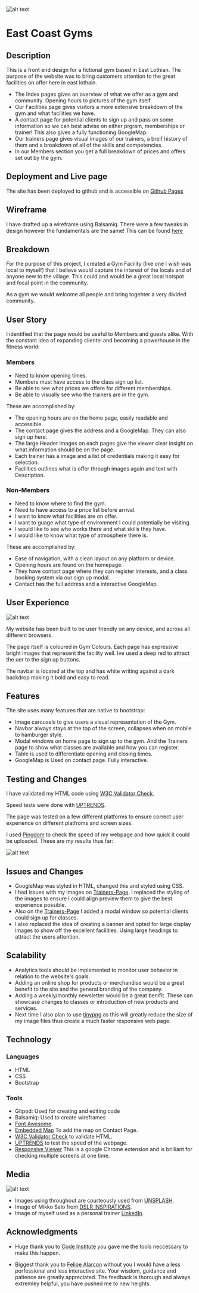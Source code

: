 ![alt text](https://alc232.github.io/MS1..2/images/gym-logo.png)
# East Coast Gyms 

## Description

This is a front end design for a fictional gym based in East Lothian. The purpose of the website was to bring customers attention to the great facilities on offer here in east lothain.
- The Index pages gives an overview of what we offer as a gym and community. Opening hours to pictures of the gym itself.
- Our Facilities page gives visitors a more extensive breakdown of the gym and what facilities we have. 
- A contact page for potential clients to sign up and pass on some information so we can best advise on either prgram, memberships or trainer! This also gives a fully functioning GoogleMap.
- Our trainers page gives visual images of our trainers, a breif history of them and a breakdown of all of the skills and competencies.
- In our Members section you get a full breakdown of prices and offers set out by the gym.

>

## Deployment and Live page

The site has been deployed to github and is accessible on [Github Pages](https://alc232.github.io/East-Coast_Gym/)
>
## Wireframe

I have drafted up a wireframe using Balsamiq. There were a few tweaks in design however the fundamentals are the same!
This can be found [here](https://github.com/alc232/MS1..2/blob/master/Wireframe/New-Project-1.pdf)
>

## Breakdown

For the purpose of this project, I created a Gym Facility (like one I wish was local to myself) that I believe would capture the interest of the locals and of anyone new to the village. This could and would be a great local hotspot and focal point in the community.

As a gym we would welcome all people and bring togehter a very divided community.
>
## User Story

I identified that the  page would be useful to Members and guests alike. With the constant idea of expanding clientel and becoming a powerhouse in the fitness world:

### Members

- Need to know opening times.
- Members must have access to the class sign up list.
- Be able to see what prices we offere for different memberships.
- Be able to visually see who the trainers are in the gym.

These are accomplished by: 

- The opening hours are on the home page, easily readable and accessible.
- The contact page gives the address and a GoogleMap. They can also sign up here.
- The large Header images on each pages give the viewer clear insight on what information should be on the page.
- Each trainer has a image and a list of credentials making it easy for selection.
- Facilities outlines what is offer through images again and text with Description.

### Non-Members

- Need to know where to find the gym.
- Need to have access to a price list before arrival.
- I want to know what facilities are on offer.
- I want to guage what type of environment I could potentially be visiting.
- I would like to see who works there and what skills they have. 
- I would like to know what type of atmosphere there is.

These are accomplished by: 

- Ease of navigation, with a clean layout on any platform or device.
- Opening hours are found on the homepage. 
- They have contact page where they can register interests, and a class booking system via our sign up modal.
- Contact has the full address and a interactive GoogleMap.
>

## User Experience

![alt text](https://alc232.github.io/MS1..2/images/my-responsive-image.jpg)

My website has been built to be user friendly on any device, and across all different browsers.

The page itself is coloured in Gym Colours. Each page has expressive bright images that represent the facility well. Ive used a deep red to attract the uer to the sign up buttons. 

The navbar is located at the top and has white writing against a dark backdrop making it bold and easy to read. 

>
## Features

The site uses many features that are native to bootstrap:

- Image carousels to give users a visual representation of the Gym.
- Navbar always stays at the top of the screen, collapses when on mobile to hamburger style.
- Modal windows on home page to sign up to the gym. And the Trainers page to show what classes are available and how you can register.
- Table is used to differentiate opening and closing times. 
- GoogleMap is Used on contact page. Fully interactive.
>
## Testing and Changes

I have validated my HTML code using [W3C Validator Check](https://validator.w3.org/.com).

Speed tests were done with [UPTRENDS](https://uptrends.com).

The page was tested on a few different platforms to ensure correct user experience on different platfroms and screen sizes.

I used [Pingdom](https://pingdom.com) to check the speed of my webpage and how quick it could be uploaded. These are my results thus far:

![alt text](https://github.com/alc232/MS1..2/blob/master/images/Speed-pingdom.jpg)

## Issues and Changes

- GoogleMap was styled in HTML, changed this and styled using CSS.
- I had issues with my images on [Trainers-Page](https://alc232.github.io/MS1..2/trainers.html). I replaced the styling of the images to ensure I could align preview them to give the best experience possible.
- Also on the [Trainers-Page](https://alc232.github.io/MS1..2/trainers.html) I added a modal window so potential clients could sign up for classes.
- I also replaced the idea of creating a banner and opted for large display images to show off the excellent facilities. Using large headings to attract the users attention.

## Scalability

- Analytics tools should be implemented to monitor user behavior in relation to the website's goals.
- Adding an online shop for products or merchandise would be a great benefit to the site and the general branding of the company.
- Adding a weekly/monthly newsletter would be a great benifit. These can showcase changes to classes or introduction of new products and services.
- Next time I also plan to use [tinypng](https://tinypng.com/) as this will greatly reduce the size of my image files thus create a much faster responsive web page.
>
## Technology

### Languages
- HTML
- CSS
- Bootstrap

### Tools
- Gitpod: Used for creating and editing code
- Balsamiq: Used to create wireframes
- [Font Awesome](https://fontawesome.com/).
- [Embedded Map](https://www.embed-map.com/) To add the map on Contact Page.
- [W3C Validator Check](https://validator.w3.org/.com) to validate HTML.
- [UPTRENDS](https://uptrends.com) to test the speed of the webpage.
- [Responsive Viewer](https://chrome.google.com/webstore/detail/responsive-viewer/inmopeiepgfljkpkidclfgbgbmfcennb?hl=en) This is a google Chrome extension and is brilliant for checking multiple screens at one time.
>
## Media

![alt text](https://alc232.github.io/MS1..2/images/my-pic.jpg)

- Images using throughout are courteously used from [UNSPLASH](https://unsplash.com/).
- Image of Mikko Salo from [DSLR INSPIRATIONS](http://blog.sevanmatossian.com/?tag=mikko-salo).
- Image of myself used as a personal trainer [LinkedIn](https://www.linkedin.com/feed/).
>
## Acknowledgments

- Huge thank you to [Code Institute](https://codeinstitute.net/) you gave me the tools neccessary to make this happen.

- Biggest thank you to [Felipe Alarcon](https://github.com/felipe-alarcon) without you I would have a less porfessional and less interactive site. Your wisdom, guidance and patience are greatly appreciated. The feedback is thorough and always extremley helpful, you have pushed me to new heights.


